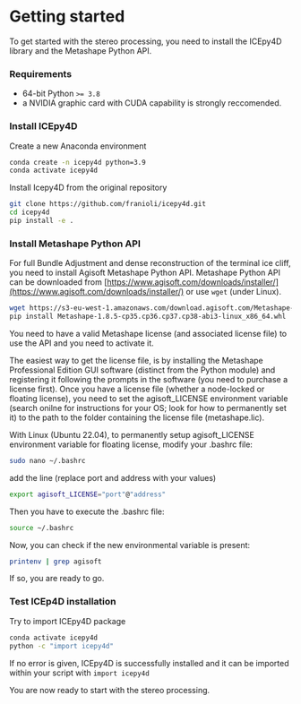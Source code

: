 # Getting started

To get started with the stereo processing, you need to install the ICEpy4D library and the Metashape Python API.

### Requirements

- 64-bit Python `>= 3.8`
- a NVIDIA graphic card with CUDA capability is strongly reccomended.

### Install ICEpy4D

Create a new Anaconda environment

```bash
conda create -n icepy4d python=3.9
conda activate icepy4d
```

Install Icepy4D from the original repository

```bash
git clone https://github.com/franioli/icepy4d.git
cd icepy4d
pip install -e .
```

### Install Metashape Python API

For full Bundle Adjustment and dense reconstruction of the terminal ice cliff, you need to install Agisoft Metashape Python API.
Metashape Python API can be downloaded from [https://www.agisoft.com/downloads/installer/](https://www.agisoft.com/downloads/installer/) or use `wget` (under Linux).

```bash
wget https://s3-eu-west-1.amazonaws.com/download.agisoft.com/Metashape-1.8.5-cp35.cp36.cp37.cp38-abi3-linux_x86_64.whl
pip install Metashape-1.8.5-cp35.cp36.cp37.cp38-abi3-linux_x86_64.whl
```

You need to have a valid Metashape license (and associated license file) to use the API and you need to activate it.

The easiest way to get the license file, is by installing the Metashape Professional Edition GUI software (distinct from the Python module) and registering it following the prompts in the software (you need to purchase a license first). Once you have a license file (whether a node-locked or floating license), you need to set the agisoft_LICENSE environment variable (search onilne for instructions for your OS; look for how to permanently set it) to the path to the folder containing the license file (metashape.lic).

With Linux (Ubuntu 22.04), to permanently setup agisoft_LICENSE environment variable for floating license, modify your .bashrc file:

```bash
sudo nano ~/.bashrc
```

add the line (replace port and address with your values)

```bash
export agisoft_LICENSE="port"@"address"
```

Then you have to execute the .bashrc file:
```bash
source ~/.bashrc
```

Now, you can check if the new environmental variable is present:

```bash
printenv | grep agisoft
```

If so, you are ready to go.

### Test ICEp4D installation

Try to import ICEpy4D package

```bash
conda activate icepy4d
python -c "import icepy4d"
```

If no error is given, ICEpy4D is successfully installed and it can be imported within your script with `import icepy4d`

You are now ready to start with the stereo processing.